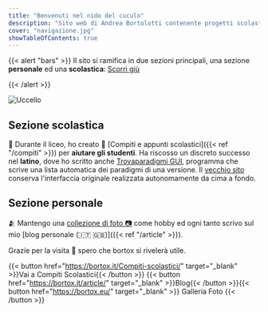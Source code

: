 ```yaml
--- 
title: "Benvenuti nel nido del cuculo"
description: "Sito web di Andrea Bortolotti contenente progetti scolastici su compiti ed appunti come articoli su computer e tecnologia"
cover: "navigazione.jpg"
showTableOfContents: true
---
```




{{< alert "bars" >}}
Il sito si ramifica in due sezioni principali, una sezione **personale** ed una **scolastica**: <a href="#sezione-scolastica" >Scorri giù</a>

{{< /alert >}}


![Uccello](navigazione.jpg)




## Sezione scolastica

:school: Durante il liceo, ho creato :school_satchel: [Compiti e appunti scolastici]({{< ref "/compiti" >}}) per **aiutare gli studenti**. Ha riscosso un discreto successo nel **latino**, dove ho scritto anche <a target="_blank" href="https://bortox.it/trovaparadigmi/"> Trovaparadigmi GUI</a>, programma che scrive una lista automatica dei paradigmi di una versione. Il <a target="_blank" href="https://bortox.it/Compiti-scolastici/"> vecchio sito </a> conserva l'interfaccia originale realizzata autonomamente da cima a fondo.



## Sezione personale

:people_hugging: Mantengo una  <a target="_blank" href="https://bortox.eu/"> collezione di foto 📷</a> come hobby ed ogni tanto scrivo sul mio [blog personale (:it: :uk:)]({{< ref "/article" >}}). 

Grazie per la visita :clap: spero che bortox si rivelerà utile. 

{{< button href="https://bortox.it/Compiti-scolastici/" target="_blank" >}}Vai a Compiti Scolastici{{< /button >}}
{{< button href="https://bortox.it/article/" target="_blank" >}}Blog{{< /button >}}{{< button href="https://bortox.eu/" target="_blank" >}}
Galleria Foto
{{< /button >}}

